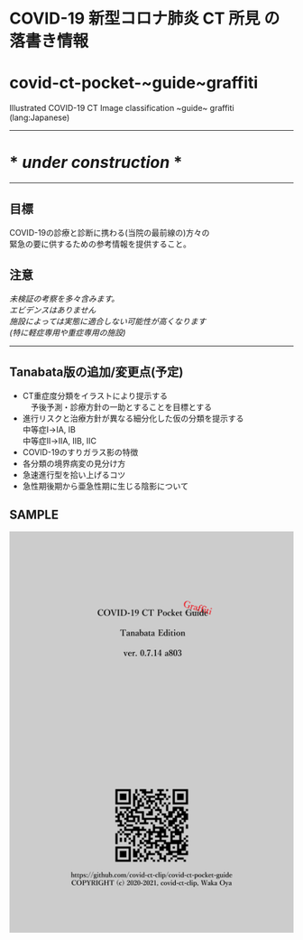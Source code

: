 # COVID-19 新型コロナ肺炎 CT 所見 の落書き情報
# covid-ct-pocket-~guide~graffiti
Illustrated COVID-19 CT Image classification ~guide~ graffiti (lang:Japanese)

---
# * *under construction* *
---

## 目標  
COVID-19の診療と診断に携わる(当院の最前線の)方々の  
緊急の要に供するための参考情報を提供すること。

## 注意  
*未検証の考察を多々含みます。*  
*エビデンスはありません*  
*施設によっては実態に適合しない可能性が高くなります  
 (特に軽症専用や重症専用の施設)*

---
## Tanabata版の追加/変更点(予定)
- CT重症度分類をイラストにより提示する  
　予後予測・診療方針の一助とすることを目標とする
- 進行リスクと治療方針が異なる細分化した仮の分類を提示する  
    中等症Ⅰ→ⅠA, ⅠB  
    中等症Ⅱ→ⅡA, ⅡB, ⅡC  
- COVID-19のすりガラス影の特徴
- 各分類の境界病変の見分け方
- 急速進行型を拾い上げるコツ
- 急性期後期から亜急性期に生じる陰影について  

## SAMPLE
![sample image](sample.jpg)
